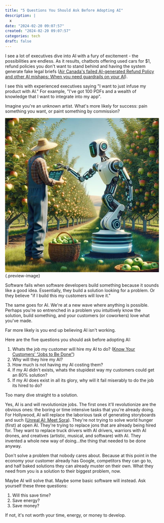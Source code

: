 ```yaml
---
title: "5 Questions You Should Ask Before Adopting AI"
description: |
  x
date: "2024-02-20 09:07:57"  
created: "2024-02-20 09:07:57"
categories: tech  
draft: false
---
```


I see a lot of executives dive into AI with a fury of excitement - the possibilities are endless. As it results, chatbots offering used cars for $1, refund policies you don't want to stand behind and having the system generate fake legal briefs ([Air Canada's failed AI-generated Refund Policy and other AI mishaps: When you need guardrails on your AI](three-ai-failures-needing-guardrails.md)).

I see this with experienced executives saying "I want to just infuse my product with AI." For example, "I've got 100 PDFs and a wealth of knowledge that I want to integrate into my app". 

Imagine you're an unknown artist. What's more likely for success: pain something you want, or paint something by commission?

![How much time will it take to build an AI apple picker vs just hiring someone?](../img/dalle-ai-apple-picker.jpeg){.preview-image}

Software fails when software developers build something because it sounds like a good idea. Essentially, they build a solution looking for a problem. Or they believe "if I build this my customers will love it."

The same goes for AI. We're at a new wave where anything is possible. Perhaps you're so entrenched in a problem you intuitively know the solution, build something, and your customers (or coworkers) love what you've made. 

Far more likely is you end up believing AI isn't working. 

Here are the five questions you should ask before adopting AI:

1. Whats the job my customer will hire my AI to do? ([Know Your Customers’ “Jobs to Be Done”](https://hbr.org/2016/09/know-your-customers-jobs-to-be-done))
2. Why will they hire my AI? 
3. How much is not having my AI costing them?
4. If my AI didn't exists, whats the stupidest way my customers could get an 80% solution?
5. If my AI does exist in all its glory, why will it fail miserably to do the job its hired to do?

Too many dive straight to a solution. 

Yes, AI is and will revolutionize jobs. The first ones it'll revolutionize are the obvious ones: the boring or time intensive tasks that you're already doing. For Hollywood, AI will replace the laborious task of generating storyboards and such ([Unreal AI: Meet Sora](unreal-ai-sora.md)). They're not trying to solve world hunger (first) at open AI. They're trying to replace jons that are already being hired for. They want to replace truck drivers with AI drivers, warriors with AI drones, and creatives (artistic, musical, and software) with AI. They invented a whole new way of doing...the thing that needed to be done anyway. 

Don't solve a problem that nobody cares about. Because at this point in the economy your customer already has Google, competitors they can go to, and half baked solutions they can already muster on their own. What they need from you is a solution to their biggest problem, now. 

Maybe AI will solve that. Maybe some basic software will instead. Ask yourself these three questions:

1. Will this save time?
2. Save energy?
3. Save money?

If not, it's not worth your time, energy, or money to develop. 